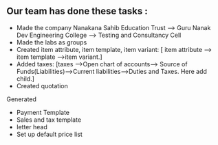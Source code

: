 ## Our team has done these tasks :

- Made the company Nanakana Sahib Education Trust --> Guru Nanak Dev Engineering College --> Testing and Consultancy Cell
- Made the labs as groups
- Created item attribute, item template, item variant:   [ item attribute --> item template -->item variant.]
- Added taxes:    [taxes -->Open chart of accounts--> Source of Funds(Liabilities)-->Current  liabilities-->Duties and Taxes. Here add child.]
- Created quotation  
<!-- 
[Quotation -- Sales order --(payment request or payment entry) -- Sales invoice and delivery note -- Payment Request -- Payment Entry]
-->



Generated
- Payment Template 
- Sales and tax template
- letter head
- Set up default price list
